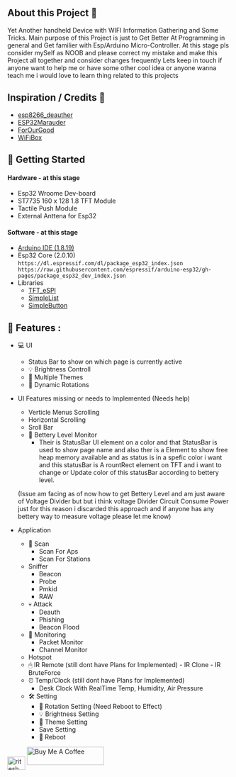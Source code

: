 ## About this Project 🧤
Yet Another handheld Device with WIFI Information Gathering and Some Tricks.
Main purpose of this Project is just to Get Better At Programming in general and Get familier with Esp/Arduino Micro-Controller.
At this stage pls consider mySelf as NOOB and please correct my mistake and make this Project all together and consider changes frequently
Lets keep in touch if anyone want to help me or have some other cool idea or anyone wanna teach me i would love to learn thing related to this projects
## Inspiration / Credits 👏
- [esp8266_deauther](https://github.com/SpacehuhnTech/esp8266_deauther)
- [ESP32Marauder](https://github.com/justcallmekoko/ESP32Marauder)
- [ForOurGood](https://www.youtube.com/@ForOurGood/featured)
- [WiFiBox](https://github.com/cifertech/WiFiBox)
## 💼 Getting Started 
#### Hardware - at this stage
- Esp32 Wroome Dev-board
- ST7735 160 x 128 1.8 TFT Module
- Tactile Push Module
- External Anttena for Esp32
#### Software - at this stage
- [Arduino IDE (1.8.19)](https://downloads.arduino.cc/arduino-1.8.19-windows.exe)
- Esp32 Core (2.0.10)
  `https://dl.espressif.com/dl/package_esp32_index.json
  https://raw.githubusercontent.com/espressif/arduino-esp32/gh-pages/package_esp32_dev_index.json`
- Libraries 
  - [TFT_eSPI](https://github.com/Bodmer/TFT_eSPI)
  - [SimpleList](https://github.com/spacehuhn/SimpleList)
  - [SimpleButton](https://github.com/spacehuhn/SimpleButton)
## 🎯 Features :
- 💻 UI 
    - Status Bar to show on which page is currently active
    - 💡 Brightness Controll 
    - 🎨 Multiple Themes 
    - 📲 Dynamic Rotations 
- UI Features missing or needs to Implemented (Needs help)
    - Verticle Menus Scrolling
    - Horizontal Scrolling
    - Sroll Bar
    - 🔋 Bettery Level Monitor 
      - Their is StatusBar UI element on a color and that StatusBar is used to show page name and also ther is a Element to show free heap memory available
        and as status is in a spefic color i want and this statusBar is A rountRect element on TFT and i want to change or Update color of this statusBar according
        to bettery level.
  
  (Issue am facing as of now how to get Bettery Level and am just aware of Voltage Divider but but i think voltage Divider Circuit Consume Power just for this reason
  i discarded this approach and if anyone has any bettery way to measure voltage please let me know) 
- Application
    - 📡 Scan 
      - Scan For Aps
      - Scan For Stations 
    - Sniffer
      - Beacon
      - Probe
      - Pmkid
      - RAW 
    - 💀 Attack 
      - Deauth
      - Phishing
      - Beacon Flood 
    - 🪬 Monitoring
      - Packet Monitor
      - Channel Monitor 
    - Hotspot 
    -  🖱 IR Remote (still dont have Plans for Implemented)
      - IR Clone
      - IR BruteForce 
    - ⏰ Temp/Clock (still dont have Plans for Implemented)
      - Desk Clock With RealTime Temp, Humidity, Air Pressure 
    - 🛠 Setting 
      - 📲 Rotation Setting (Need Reboot to Effect) 
      - 💡 Brightness Setting 
      - 🎨 Theme Setting 
      - Save Setting
      - 📴 Reboot 

<a href="https://instagram.com/ritesh__pradhan_" target="blank"><img align="center" src="https://raw.githubusercontent.com/rahuldkjain/github-profile-readme-generator/master/src/images/icons/Social/instagram.svg" alt="ritesh__pradhan_" height="30" width="40" /></a>
<a href="https://www.buymeacoffee.com/riteshprado" target="_blank"><img src="https://cdn.buymeacoffee.com/buttons/default-orange.png" alt="Buy Me A Coffee" height="41" width="174"></a>

